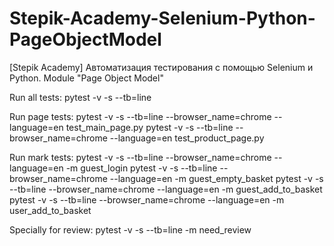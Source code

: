 # Stepik-Academy-Selenium-Python-PageObjectModel
[Stepik Academy] Автоматизация тестирования с помощью Selenium и Python. Module "Page Object Model"

Run all tests:
pytest -v -s --tb=line

Run page tests:
pytest -v -s --tb=line --browser_name=chrome --language=en test_main_page.py
pytest -v -s --tb=line --browser_name=chrome --language=en test_product_page.py

Run mark tests:
pytest -v -s --tb=line --browser_name=chrome --language=en -m guest_login
pytest -v -s --tb=line --browser_name=chrome --language=en -m guest_empty_basket
pytest -v -s --tb=line --browser_name=chrome --language=en -m guest_add_to_basket
pytest -v -s --tb=line --browser_name=chrome --language=en -m user_add_to_basket

Specially for review:
pytest -v -s --tb=line -m need_review
